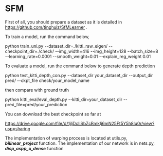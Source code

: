 # SFM
First of all, you should prepare a dataset as it is detailed in https://github.com/tinghuiz/SfMLearner .

To train a model, run the command below,

python train_uni.py --dataset_dir=./kitti_raw_eigen/ --checkpoint_dir=./check/ --img_width=416 --img_height=128 --batch_size=8 --learning_rate=0.0001 --smooth_weight=0.01 --explain_reg_weight 0.01

To evaluate a model, run the command below to generate depth prediction

python test_kitti_depth_con.py --dataset_dir your_dataset_dir --output_dir pred/ --ckpt_file check/your_model_name

then compare with ground truth

python kitti_eval/eval_depth.py --kitti_dir=your_dataset_dir --pred_file=pred/your_prediction

You can download the best checkpoint so far at 

https://drive.google.com/file/d/1jljDcIiSbZcBmkIj6mN25Ft5Y5h8lu0r/view?usp=sharing

The implementation of warping process is located at utils.py, **_bilinear_project_** function.
The implementation of our network is in nets.py, **_disp_aspp_u_dense_** function
